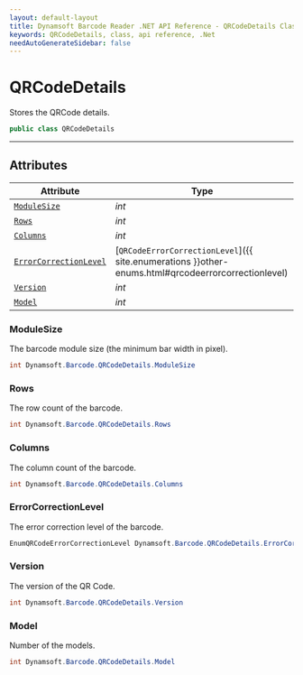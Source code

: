 ```yaml
---
layout: default-layout
title: Dynamsoft Barcode Reader .NET API Reference - QRCodeDetails Class
keywords: QRCodeDetails, class, api reference, .Net
needAutoGenerateSidebar: false
---
```



# QRCodeDetails
Stores the QRCode details.  


```C#
public class QRCodeDetails
```  
  
---
  

## Attributes
  
| Attribute | Type |
|---------- | ---- |
| [`ModuleSize`](#modulesize) | *int* |
| [`Rows`](#rows) | *int* |
| [`Columns`](#columns) | *int* |
| [`ErrorCorrectionLevel`](#errorcorrectionlevel) | [`QRCodeErrorCorrectionLevel`]({{ site.enumerations }}other-enums.html#qrcodeerrorcorrectionlevel) |
| [`Version`](#version) | *int* |
| [`Model`](#model) | *int* |


### ModuleSize
The barcode module size (the minimum bar width in pixel).  

```C#
int Dynamsoft.Barcode.QRCodeDetails.ModuleSize
```

### Rows
The row count of the barcode.  

```C#
int Dynamsoft.Barcode.QRCodeDetails.Rows
```

### Columns
The column count of the barcode. 

```C#
int Dynamsoft.Barcode.QRCodeDetails.Columns
```

### ErrorCorrectionLevel
The error correction level of the barcode.  

```C#
EnumQRCodeErrorCorrectionLevel Dynamsoft.Barcode.QRCodeDetails.ErrorCorrectionLevel
```

### Version
The version of the QR Code.

```C#
int Dynamsoft.Barcode.QRCodeDetails.Version
```

### Model
Number of the models.

```C#
int Dynamsoft.Barcode.QRCodeDetails.Model
```
